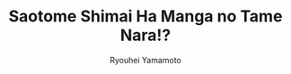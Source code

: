 --- 
slug: "saotome-shimai-ha-manga-no-tame-nara"
title: "Saotome Shimai Ha Manga no Tame Nara!?"
publishdate: "2018-12-15"
src: "https://365manga.net/manga/saotome-shimai-ha-manga-no-tame-nara"
author: "Ryouhei Yamamoto"
image: "https://data.365manga.net/images/thumbnails/32766-saotome-shimai-ha-manga-no-tame-nara.jpg"
tags: ["Comedy","Ecchi","Shounen","Shounen ai","Slice of life"]
chapters: ["Chapter 13: If Maisora Angel Did It To Be Healthy!? ","Chapter 12: If Saotome Noan Did It For A Good Sleep!? ","Chapter 11: If Takinami Lemon Did It For The Date!? ② ","Chapter 10: If Takinami Lemon Did It For The Date!? ① ","Chapter 9: If Saotome Kanon Did It For The Nude Sketch!? ","Chapter 8: If Maisora Angel Did It For The Manga!? ","Chapter 7: If Saotome Noan Did It To Comfort!? ","Chapter 6: If Takinami Lemon Did It For The Meeting!? ","Chapter 5: If Saotome Kanon Did It For Her Rival!? ","Chapter 4: If Takenami Lemon Did It For The Manga!? ","Chapter 3: If The Saotome Sisters Did It For The Bad Guys!? ","Chapter 2: If The Saotome Sisters Did It For The Swimsuits!? ","Chapter 1: If The Saotome Sisters Did It For The Lips!?"]
chapterlinks: ["https://365manga.net/saotome-shimai-ha-manga-no-tame-nara/chapter-13.html","https://365manga.net/saotome-shimai-ha-manga-no-tame-nara/chapter-12.html","https://365manga.net/saotome-shimai-ha-manga-no-tame-nara/chapter-11.html","https://365manga.net/saotome-shimai-ha-manga-no-tame-nara/chapter-10.html","https://365manga.net/saotome-shimai-ha-manga-no-tame-nara/chapter-9.html","https://365manga.net/saotome-shimai-ha-manga-no-tame-nara/chapter-8.html","https://365manga.net/saotome-shimai-ha-manga-no-tame-nara/chapter-7.html","https://365manga.net/saotome-shimai-ha-manga-no-tame-nara/chapter-6.html","https://365manga.net/saotome-shimai-ha-manga-no-tame-nara/chapter-5.html","https://365manga.net/saotome-shimai-ha-manga-no-tame-nara/chapter-4.html","https://365manga.net/saotome-shimai-ha-manga-no-tame-nara/chapter-3.html","https://365manga.net/saotome-shimai-ha-manga-no-tame-nara/chapter-2.html","https://365manga.net/saotome-shimai-ha-manga-no-tame-nara/chapter-1.html"]
description: "A screwball ecchi romantic comedy about a young potential mangaka dealing with his assistants who are sisters as they are madly in love with him."
---